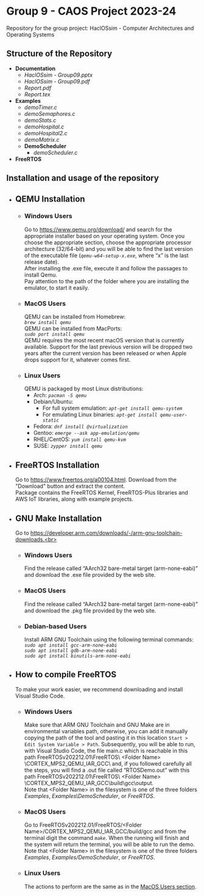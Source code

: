 # Group 9 - CAOS Project 2023-24
Repository for the group project: HaclOSsim - Computer Architectures and Operating Systems

## Structure of the Repository
- **Documentation**
  - _HaclOSsim - Group09.pptx_
  - _HaclOSsim - Group09.pdf_
  - _Report.pdf_
  - _Report.tex_
- **Examples**
  - _demoTimer.c_
  - _demoSemaphores.c_
  - _demoStats.c_
  - _demoHospital.c_
  - _demoHospital2.c_
  - _demoMatrix.c_
  - **DemoScheduler**
    - _demoScheduler.c_
- **FreeRTOS**
  
## Installation and usage of the repository
- ## QEMU Installation<br>
  - ### Windows Users<br>
    Go to https://www.qemu.org/download/ and search for the appropriate installer based on your operating system. Once you choose the appropriate section, choose the appropriate processor architecture (32/64-bit) and you will be able to find the last version of the executable file (_`qemu-w64-setup-x.exe`_, where “x” is the last release date).<br> After installing the .exe file, execute it and follow the passages to install Qemu.<br> Pay attention to the path of the folder where you are installing the emulator, to start it easily.
  - ### MacOS Users<br>
    QEMU can be installed from Homebrew:<br>
    _`brew install qemu`_<br>
    QEMU can be installed from MacPorts:<br>
    _`sudo port install qemu`_<br>
    QEMU requires the most recent macOS version that is currently available. Support for the last previous version will be dropped two years after the current version has been released or when Apple drops support for it, whatever comes first.
  - ### Linux Users<br>
    QEMU is packaged by most Linux distributions:
      - Arch: _`pacman -S qemu`_
      - Debian/Ubuntu: 
        - For full system emulation: _`apt-get install qemu-system`_<br>
        - For emulating Linux binaries: _`apt-get install qemu-user-static`_<br>
      - Fedora: _`dnf install @virtualization`_
      - Gentoo: _`emerge --ask app-emulation/qemu`_
      - RHEL/CentOS: _`yum install qemu-kvm`_
      - SUSE: _`zypper install qemu`_
- ## FreeRTOS Installation<br>
  Go to https://www.freertos.org/a00104.html. Download from the "Download" button and extract the content.<br>
  Package contains the FreeRTOS Kernel, FreeRTOS-Plus libraries and AWS IoT libraries, along with example projects.
- ## GNU Make Installation
  Go to https://developer.arm.com/downloads/-/arm-gnu-toolchain-downloads.<br>
  - ### Windows Users<br>
    Find the release called “AArch32 bare-metal target (arm-none-eabi)” and download the .exe file provided by the web site.
  - ### MacOS Users<br>
    Find the release called “AArch32 bare-metal target (arm-none-eabi)” and download the .pkg file provided by the web site.
  - ### Debian-based Users<br>
    Install ARM GNU Toolchain using the following terminal commands:<br>
    _`sudo apt install gcc-arm-none-eabi`_<br>
    _`sudo apt install gdb-arm-none-eabi`_<br>
    _`sudo apt install binutils-arm-none-eabi`_<br>
- ## How to compile FreeRTOS
  To make your work easier, we recommend downloading and install Visual Studio Code.
  - ### Windows Users
    Make sure that ARM GNU Toolchain and GNU Make are in environmental variables path, otherwise, you can add it manually copying the path of the tool and pasting it in this location `Start > Edit System Variable > Path`.
    Subsequently, you will be able to run, with Visual Studio Code, the file main.c which is reachable in this path FreeRTOSv202212.01\FreeRTOS\ \<Folder Name\> \CORTEX_MPS2_QEMU_IAR_GCC\ and, if you followed carefully all the steps, you will find a .out file called “RTOSDemo.out” with this path FreeRTOSv202212.01\FreeRTOS\ \<Folder Name\> \CORTEX_MPS2_QEMU_IAR_GCC\build\gcc\output\.<br>
    Note that \<Folder Name\> in the filesystem is one of the three folders _Examples_, _Examples\DemoScheduler_, or _FreeRTOS_.
  - ### MacOS Users
    Go to FreeRTOSv202212.01/FreeRTOS/\<Folder Name\>/CORTEX_MPS2_QEMU_IAR_GCC/build/gcc and from the terminal digit the command _`make`_. When the running will finish and the system will return the terminal, you will be able to run the demo.
    Note that \<Folder Name\> in the filesystem is one of the three folders _Examples_, _Examples/DemoScheduler_, or _FreeRTOS_.
  - ### Linux Users
    The actions to perform are the same as in the [MacOS Users section](#macos-users-2).
